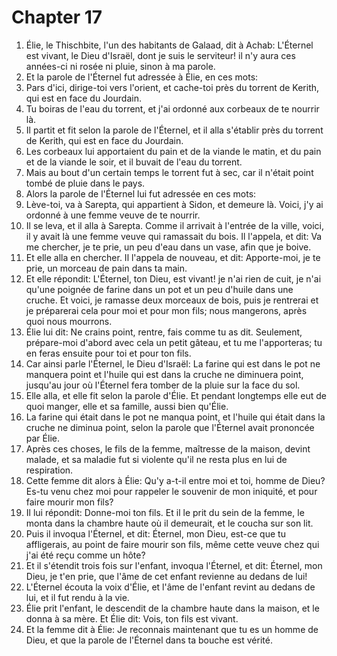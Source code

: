# Chapter 17

1. Élie, le Thischbite, l'un des habitants de Galaad, dit à Achab: L'Éternel est vivant, le Dieu d'Israël, dont je suis le serviteur! il n'y aura ces années-ci ni rosée ni pluie, sinon à ma parole.
2. Et la parole de l'Éternel fut adressée à Élie, en ces mots:
3. Pars d'ici, dirige-toi vers l'orient, et cache-toi près du torrent de Kerith, qui est en face du Jourdain.
4. Tu boiras de l'eau du torrent, et j'ai ordonné aux corbeaux de te nourrir là.
5. Il partit et fit selon la parole de l'Éternel, et il alla s'établir près du torrent de Kerith, qui est en face du Jourdain.
6. Les corbeaux lui apportaient du pain et de la viande le matin, et du pain et de la viande le soir, et il buvait de l'eau du torrent.
7. Mais au bout d'un certain temps le torrent fut à sec, car il n'était point tombé de pluie dans le pays.
8. Alors la parole de l'Éternel lui fut adressée en ces mots:
9. Lève-toi, va à Sarepta, qui appartient à Sidon, et demeure là. Voici, j'y ai ordonné à une femme veuve de te nourrir.
10. Il se leva, et il alla à Sarepta. Comme il arrivait à l'entrée de la ville, voici, il y avait là une femme veuve qui ramassait du bois. Il l'appela, et dit: Va me chercher, je te prie, un peu d'eau dans un vase, afin que je boive.
11. Et elle alla en chercher. Il l'appela de nouveau, et dit: Apporte-moi, je te prie, un morceau de pain dans ta main.
12. Et elle répondit: L'Éternel, ton Dieu, est vivant! je n'ai rien de cuit, je n'ai qu'une poignée de farine dans un pot et un peu d'huile dans une cruche. Et voici, je ramasse deux morceaux de bois, puis je rentrerai et je préparerai cela pour moi et pour mon fils; nous mangerons, après quoi nous mourrons.
13. Élie lui dit: Ne crains point, rentre, fais comme tu as dit. Seulement, prépare-moi d'abord avec cela un petit gâteau, et tu me l'apporteras; tu en feras ensuite pour toi et pour ton fils.
14. Car ainsi parle l'Éternel, le Dieu d'Israël: La farine qui est dans le pot ne manquera point et l'huile qui est dans la cruche ne diminuera point, jusqu'au jour où l'Éternel fera tomber de la pluie sur la face du sol.
15. Elle alla, et elle fit selon la parole d'Élie. Et pendant longtemps elle eut de quoi manger, elle et sa famille, aussi bien qu'Élie.
16. La farine qui était dans le pot ne manqua point, et l'huile qui était dans la cruche ne diminua point, selon la parole que l'Éternel avait prononcée par Élie.
17. Après ces choses, le fils de la femme, maîtresse de la maison, devint malade, et sa maladie fut si violente qu'il ne resta plus en lui de respiration.
18. Cette femme dit alors à Élie: Qu'y a-t-il entre moi et toi, homme de Dieu? Es-tu venu chez moi pour rappeler le souvenir de mon iniquité, et pour faire mourir mon fils?
19. Il lui répondit: Donne-moi ton fils. Et il le prit du sein de la femme, le monta dans la chambre haute où il demeurait, et le coucha sur son lit.
20. Puis il invoqua l'Éternel, et dit: Éternel, mon Dieu, est-ce que tu affligerais, au point de faire mourir son fils, même cette veuve chez qui j'ai été reçu comme un hôte?
21. Et il s'étendit trois fois sur l'enfant, invoqua l'Éternel, et dit: Éternel, mon Dieu, je t'en prie, que l'âme de cet enfant revienne au dedans de lui!
22. L'Éternel écouta la voix d'Élie, et l'âme de l'enfant revint au dedans de lui, et il fut rendu à la vie.
23. Élie prit l'enfant, le descendit de la chambre haute dans la maison, et le donna à sa mère. Et Élie dit: Vois, ton fils est vivant.
24. Et la femme dit à Élie: Je reconnais maintenant que tu es un homme de Dieu, et que la parole de l'Éternel dans ta bouche est vérité.


